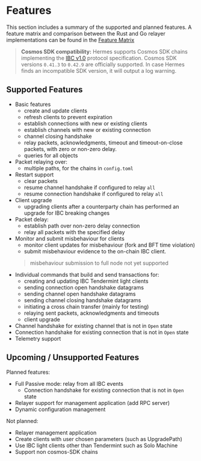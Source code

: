 # Features

This section includes a summary of the supported and planned features.
A feature matrix and comparison between the Rust and Go relayer implementations can be found in the [Feature Matrix](./features/matrix.md)

> **Cosmos SDK compatibility:**
> Hermes supports Cosmos SDK chains implementing the [IBC v1.0][ibcv1] protocol specification.
> Cosmos SDK versions `0.41.3` to `0.42.9` are officially supported.
> In case Hermes finds an incompatible SDK version, it will output a log warning.

[ibcv1]: https://github.com/cosmos/ibc-go/tree/main/proto/ibc

## Supported Features

- Basic features
    - create and update clients
    - refresh clients to prevent expiration
    - establish connections with new or existing clients
    - establish channels with new or existing connection
    - channel closing handshake
    - relay packets, acknowledgments, timeout and timeout-on-close packets, with zero or non-zero delay.
    - queries for all objects
- Packet relaying over:
    - multiple paths, for the chains in `config.toml`
- Restart support
    - clear packets
    - resume channel handshake if configured to relay `all`
    - resume connection handshake if configured to relay `all`
- Client upgrade
    - upgrading clients after a counterparty chain has performed an upgrade for IBC breaking changes
- Packet delay:
    - establish path over non-zero delay connection
    - relay all packets with the specified delay
- Monitor and submit misbehaviour for clients
    - monitor client updates for misbehaviour (fork and BFT time violation)
    - submit misbehaviour evidence to the on-chain IBC client.
    > misbehaviour submission to full node not yet supported
- Individual commands that build and send transactions for:
    - creating and updating IBC Tendermint light clients
    - sending connection open handshake datagrams
    - sending channel open handshake datagrams
    - sending channel closing handshake datagrams
    - initiating a cross chain transfer (mainly for testing)
    - relaying sent packets, acknowledgments and timeouts
    - client upgrade
- Channel handshake for existing channel that is not in `Open` state
- Connection handshake for existing connection that is not in `Open` state
- Telemetry support

## Upcoming / Unsupported Features

Planned features:
- Full Passive mode: relay from all IBC events
    - Connection handshake for existing connection that is not in `Open` state
- Relayer support for management application (add RPC server)
- Dynamic configuration management

Not planned:
- Relayer management application
- Create clients with user chosen parameters (such as UpgradePath)
- Use IBC light clients other than Tendermint such as Solo Machine
- Support non cosmos-SDK chains
